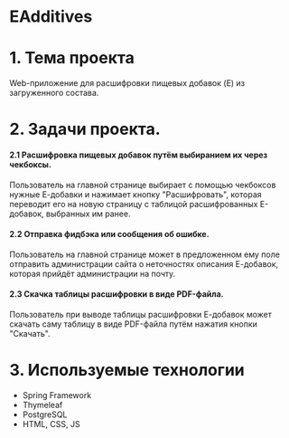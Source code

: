 # EAdditives

# 1. Тема проекта
Web-приложение для расшифровки пищевых добавок (E) из загруженного состава.

# 2. Задачи проекта.

#### 2.1 Расшифровка пищевых добавок путём выбиранием их через чекбоксы.
Пользователь на главной странице выбирает с помощью чекбоксов нужные Е-добавки и нажимает кнопку "Расшифровать", которая переводит его на новую страницу с таблицой расшифрованных Е-добавок, выбранных им ранее.

#### 2.2 Отправка фидбэка или сообщения об ошибке.
Пользователь на главной странице может в предложенном ему поле отправить администрации сайта о неточностях описания Е-добавок, которая прийдёт администрации на почту.

#### 2.3 Скачка таблицы расшифровки в виде PDF-файла.
Пользователь при выводе таблицы расшифровки Е-добавок может скачать саму таблицу в виде PDF-файла путём нажатия кнопки "Скачать". 

# 3. Используемые технологии
- Spring Framework
- Thymeleaf
- PostgreSQL
- HTML, CSS, JS

